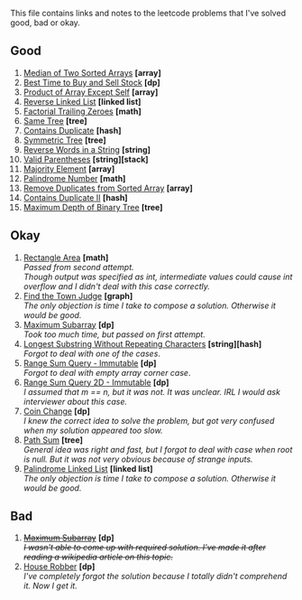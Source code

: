This file contains links and notes to the leetcode problems that I've solved good, bad or okay.

## Good
1. [Median of Two Sorted Arrays](https://leetcode.com/problems/median-of-two-sorted-arrays/) **\[array]**
1. [Best Time to Buy and Sell Stock](https://leetcode.com/problems/best-time-to-buy-and-sell-stock/) **\[dp]**
1. [Product of Array Except Self](https://leetcode.com/problems/product-of-array-except-self/) **\[array]**
1. [Reverse Linked List](https://leetcode.com/problems/reverse-linked-list/) **\[linked list]**
1. [Factorial Trailing Zeroes](https://leetcode.com/problems/factorial-trailing-zeroes/) **\[math]**
1. [Same Tree](https://leetcode.com/problems/same-tree/) **\[tree]**
1. [Contains Duplicate](https://leetcode.com/problems/contains-duplicate/) **\[hash]**
1. [Symmetric Tree](https://leetcode.com/problems/symmetric-tree/) **\[tree]**
1. [Reverse Words in a String](https://leetcode.com/problems/reverse-words-in-a-string/) **\[string]**
1. [Valid Parentheses](https://leetcode.com/problems/valid-parentheses/) **\[string]\[stack]**
1. [Majority Element](https://leetcode.com/problems/majority-element/) **\[array]**
1. [Palindrome Number](https://leetcode.com/problems/palindrome-number/) **\[math]**
1. [Remove Duplicates from Sorted Array](https://leetcode.com/problems/remove-duplicates-from-sorted-array/) **\[array]**
1. [Contains Duplicate II](https://leetcode.com/problems/contains-duplicate-ii/) **\[hash]**
1. [Maximum Depth of Binary Tree](https://leetcode.com/problems/maximum-depth-of-binary-tree/) **\[tree]**

## Okay
1. [Rectangle Area](https://leetcode.com/problems/rectangle-area/)  **\[math]**  
   *Passed from second attempt.*  
   *Though output was specified as int, intermediate values could cause int overflow and I didn't deal with this case correctly.*
1. [Find the Town Judge](https://leetcode.com/problems/find-the-town-judge/) **\[graph]**  
   *The only objection is time I take to compose a solution. Otherwise it would be good.*
1. [Maximum Subarray](https://leetcode.com/problems/maximum-subarray/) **\[dp]**  
   *Took too much time, but passed on first attempt.*
1. [Longest Substring Without Repeating Characters](https://leetcode.com/problems/longest-substring-without-repeating-characters/)
   **\[string]\[hash]**  
   *Forgot to deal with one of the cases*.
1. [Range Sum Query - Immutable](https://leetcode.com/problems/range-sum-query-immutable/) **\[dp]**  
   *Forgot to deal with empty array corner case*.
1. [Range Sum Query 2D - Immutable](https://leetcode.com/problems/range-sum-query-2d-immutable/) **\[dp]**  
   *I assumed that m == n, but it was not. It was unclear. IRL I would ask interviewer about this case.*
1. [Coin Change](https://leetcode.com/problems/coin-change/) **\[dp]**  
   *I knew the correct idea to solve the problem, but got very confused when my solution appeared too slow.*
1. [Path Sum](https://leetcode.com/problems/path-sum/) **\[tree]**  
   *General idea was right and fast, but I forgot to deal with case when root is null. But it was not very obvious because of strange inputs.*
1. [Palindrome Linked List](https://leetcode.com/problems/palindrome-linked-list/) **\[linked list]**  
   *The only objection is time I take to compose a solution. Otherwise it would be good.*

## Bad
1. [~~Maximum Subarray~~](https://leetcode.com/problems/maximum-subarray/) **\[dp]**  
   ~~*I wasn't able to come up with required solution. I've made it after reading a wikipedia article on this topic.*~~
1. [House Robber](https://leetcode.com/problems/house-robber/) **\[dp]**  
   *I've completely forgot the solution because I totally didn't comprehend it. Now I get it.*
